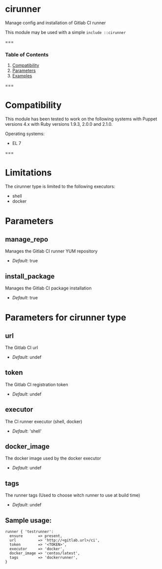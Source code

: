 # cirunner

Manage config and installation of Gitlab CI runner

This module may be used with a simple `include ::cirunner`

===

### Table of Contents
1. [Compatibility](#compatibility)
1. [Parameters](#parameters)
1. [Examples](#sample-usage)

===

# Compatibility

This module has been tested to work on the following systems with Puppet
versions 4.x with Ruby versions 1.9.3, 2.0.0 and 2.1.0.

Operating systems:
* EL 7

===

# Limitations

The cirunner type is limited to the following executors:
* shell
* docker

# Parameters

manage_repo
-----------
Manages the Gitlab CI runner YUM repository

- *Default*: true

install_package
-----------
Manages the Gitlab CI package installation

- *Default*: true

# Parameters for cirunner type

url
-----------
The Gitlab CI url

- *Default*: undef

token
-----------
The Gitlab CI registration token

- *Default*: undef

executor
-----------
The CI runner executor (shell, docker)

- *Default*: 'shell'

docker_image
-----------
The docker image used by the docker executor

- *Default*: undef

tags
-----------
The runner tags (Used to choose witch runner to use at build time)

- *Default*: undef


## Sample usage:

``` Puppet
runner { 'testrunner':
  ensure       => present,
  url          => 'http://<gitlab.url>/ci',
  token        => '<TOKEN>',
  executor     => 'docker',
  docker_image => 'centos/latest',
  tags         => 'dockerrunner',
}
```

